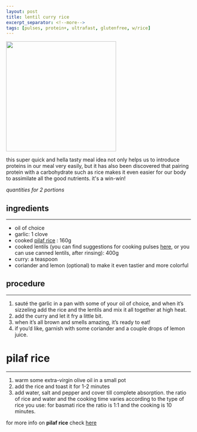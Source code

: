 ```yaml
---
layout: post
title: lentil curry rice
excerpt_separator: <!--more-->
tags: [pulses, protein+, ultrafast, glutenfree, w/rice]
---
```



 <img src="../../../images/lentil-curry-rice.jpeg" width="300">
 
 <!--more-->

 this super quick and hella tasty meal idea not only helps us to introduce proteins in our meal very easily, but it has also been discovered that pairing protein with a carbohydrate such as rice makes it even easier for our body to assimilate all the good nutrients. it's a win-win!

 *quantities for 2 portions*

## ingredients
---

- oil of choice
- garlic: 1 clove
- cooked [pilaf rice](#pilaf-rice) : 160g 
- cooked lentils (you can find suggestions for cooking pulses [here](https://fagiolini.github.io/pulses-guide/), or you can use canned lentils, after rinsing): 400g 
- curry: a teaspoon
- coriander and lemon (optional) to make it even tastier and more colorful


## procedure
---

1.	sauté the garlic in a pan with some of your oil of choice, and when it’s sizzeling add the rice and the lentils and mix it all together at high heat.
2.	add the curry and let it fry a little bit.
3.	when it’s all brown and smells amazing, it’s ready to eat! 
4.	if you’d like, garnish with some coriander and a couple drops of lemon juice.



# pilaf rice
---

1. warm some extra-virgin olive oil in a small pot 
2.  add the rice and toast it for 1-2 minutes
3.  add water, salt and pepper and cover till complete absorption. the ratio of rice and water and the cooking time varies according to the type of rice you use: for basmati rice the ratio is 1:1 and the cooking is 10 minutes.
   
   for more info on **pilaf rice** check [here](https://fagiolini.github.io/pilaf-rice/)




